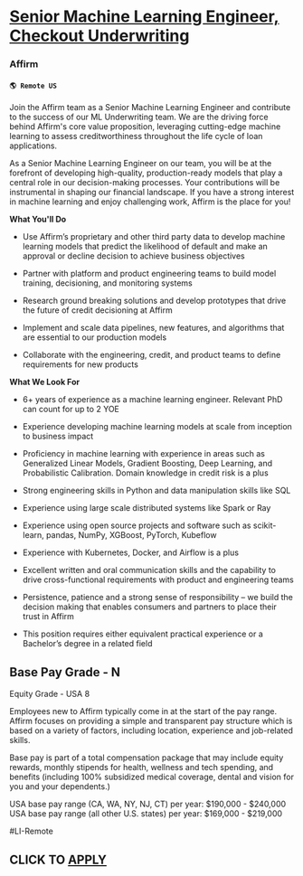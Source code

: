 # [Senior Machine Learning Engineer, Checkout Underwriting](https://www.remotewlb.com/apply/senior-machine-learning-engineer-checkout-underwriting)  
### Affirm  
#### `🌎 Remote US`  

Join the Affirm team as a Senior Machine Learning Engineer and contribute to the success of our ML Underwriting team. We are the driving force behind Affirm's core value proposition, leveraging cutting-edge machine learning to assess creditworthiness throughout the life cycle of loan applications.

As a Senior Machine Learning Engineer on our team, you will be at the forefront of developing high-quality, production-ready models that play a central role in our decision-making processes. Your contributions will be instrumental in shaping our financial landscape. If you have a strong interest in machine learning and enjoy challenging work, Affirm is the place for you!

**What You'll Do**

  * Use Affirm’s proprietary and other third party data to develop machine learning models that predict the likelihood of default and make an approval or decline decision to achieve business objectives

  * Partner with platform and product engineering teams to build model training, decisioning, and monitoring systems 

  * Research ground breaking solutions and develop prototypes that drive the future of credit decisioning at Affirm

  * Implement and scale data pipelines, new features, and algorithms that are essential to our production models

  * Collaborate with the engineering, credit, and product teams to define requirements for new products

**What We Look For**

  * 6+ years of experience as a machine learning engineer. Relevant PhD can count for up to 2 YOE

  * Experience developing machine learning models at scale from inception to business impact

  * Proficiency in machine learning with experience in areas such as Generalized Linear Models, Gradient Boosting, Deep Learning, and Probabilistic Calibration. Domain knowledge in credit risk is a plus

  * Strong engineering skills in Python and data manipulation skills like SQL

  * Experience using large scale distributed systems like Spark or Ray 

  * Experience using open source projects and software such as scikit-learn, pandas, NumPy, XGBoost, PyTorch, Kubeflow

  * Experience with Kubernetes, Docker, and Airflow is a plus

  * Excellent written and oral communication skills and the capability to drive cross-functional requirements with product and engineering teams

  * Persistence, patience and a strong sense of responsibility – we build the decision making that enables consumers and partners to place their trust in Affirm

  * This position requires either equivalent practical experience or a Bachelor’s degree in a related field

Base Pay Grade - N  
---  
Equity Grade - USA 8  
  
  
  
Employees new to Affirm typically come in at the start of the pay range. Affirm focuses on providing a simple and transparent pay structure which is based on a variety of factors, including location, experience and job-related skills.  
  
Base pay is part of a total compensation package that may include equity rewards, monthly stipends for health, wellness and tech spending, and benefits (including 100% subsidized medical coverage, dental and vision for you and your dependents.)  
  
USA base pay range (CA, WA, NY, NJ, CT) per year: $190,000 - $240,000  
USA base pay range (all other U.S. states) per year: $169,000 - $219,000  
  
#LI-Remote

  
## CLICK TO [APPLY](https://www.remotewlb.com/apply/senior-machine-learning-engineer-checkout-underwriting)

